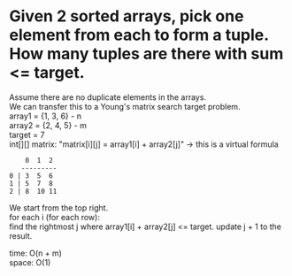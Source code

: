 # Given 2 sorted arrays, pick one element from each to form a tuple. How many tuples are there with sum \<= target.

Assume there are no duplicate elements in the arrays.<br>We can transfer this to a Young's matrix search target problem.<br>array1 = {1, 3, 6} - n<br>array2 = {2, 4, 5} - m<br>target = 7<br>int[][] matrix: "matrix[i][j] = array1[i] + array2[j]" -> this is a virtual formula<br>

        0  1  2
       ---------
    0 | 3  5  6 
    1 | 5  7  8
    2 | 8  10 11

We start from the top right.<br>
for each i (for each row):<br>
find the rightmost j where array1[i] + array2[j] <= target. update j + 1 to the result.

time: O(n + m)<br>
space: O(1)